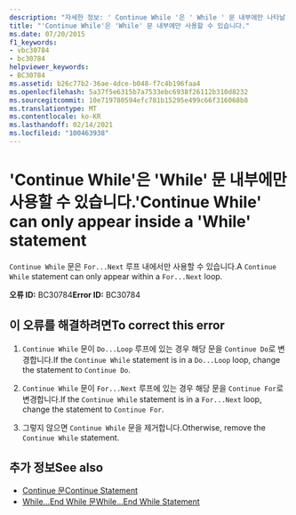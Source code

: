 ```yaml
---
description: "자세한 정보: ' Continue While '은 ' While ' 문 내부에만 나타날 수 있습니다."
title: "'Continue While'은 'While' 문 내부에만 사용할 수 있습니다."
ms.date: 07/20/2015
f1_keywords:
- vbc30784
- bc30784
helpviewer_keywords:
- BC30784
ms.assetid: b26c77b2-36ae-4dce-b048-f7c4b196faa4
ms.openlocfilehash: 5a37f5e6315b7a7533ebc6938f26112b310d8232
ms.sourcegitcommit: 10e719780594efc781b15295e499c66f316068b8
ms.translationtype: MT
ms.contentlocale: ko-KR
ms.lasthandoff: 02/14/2021
ms.locfileid: "100463938"
---
```

# <a name="continue-while-can-only-appear-inside-a-while-statement"></a><span data-ttu-id="afcee-103">'Continue While'은 'While' 문 내부에만 사용할 수 있습니다.</span><span class="sxs-lookup"><span data-stu-id="afcee-103">'Continue While' can only appear inside a 'While' statement</span></span>

<span data-ttu-id="afcee-104">`Continue While` 문은 `For...Next` 루프 내에서만 사용할 수 있습니다.</span><span class="sxs-lookup"><span data-stu-id="afcee-104">A `Continue While` statement can only appear within a `For...Next` loop.</span></span>  
  
 <span data-ttu-id="afcee-105">**오류 ID:** BC30784</span><span class="sxs-lookup"><span data-stu-id="afcee-105">**Error ID:** BC30784</span></span>  
  
## <a name="to-correct-this-error"></a><span data-ttu-id="afcee-106">이 오류를 해결하려면</span><span class="sxs-lookup"><span data-stu-id="afcee-106">To correct this error</span></span>  
  
1. <span data-ttu-id="afcee-107">`Continue While` 문이 `Do...Loop` 루프에 있는 경우 해당 문을 `Continue Do`로 변경합니다.</span><span class="sxs-lookup"><span data-stu-id="afcee-107">If the `Continue While` statement is in a `Do...Loop` loop, change the statement to `Continue Do`.</span></span>  
  
2. <span data-ttu-id="afcee-108">`Continue While` 문이 `For...Next` 루프에 있는 경우 해당 문을 `Continue For`로 변경합니다.</span><span class="sxs-lookup"><span data-stu-id="afcee-108">If the `Continue While` statement is in a `For...Next` loop, change the statement to `Continue For`.</span></span>  
  
3. <span data-ttu-id="afcee-109">그렇지 않으면 `Continue While` 문을 제거합니다.</span><span class="sxs-lookup"><span data-stu-id="afcee-109">Otherwise, remove the `Continue While` statement.</span></span>  
  
## <a name="see-also"></a><span data-ttu-id="afcee-110">추가 정보</span><span class="sxs-lookup"><span data-stu-id="afcee-110">See also</span></span>

- [<span data-ttu-id="afcee-111">Continue 문</span><span class="sxs-lookup"><span data-stu-id="afcee-111">Continue Statement</span></span>](../language-reference/statements/continue-statement.md)
- [<span data-ttu-id="afcee-112">While...End While 문</span><span class="sxs-lookup"><span data-stu-id="afcee-112">While...End While Statement</span></span>](../language-reference/statements/while-end-while-statement.md)
